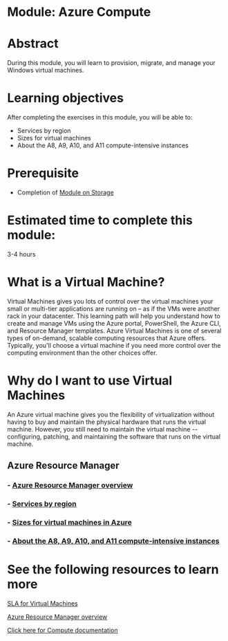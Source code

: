 # Module: Azure Compute

# Abstract

During this module, you will learn to provision, migrate, and manage your Windows virtual machines.

# Learning objectives
After completing the exercises in this module, you will be able to:
* Services by region
* Sizes for virtual machines
* About the A8, A9, A10, and A11 compute-intensive instances

# Prerequisite 
* Completion of [Module on Storage](https://github.com/Azure/onboarding-guidance/tree/master/windows/Module%20I)

# Estimated time to complete this module:
3-4 hours

# What is a Virtual Machine?
Virtual Machines gives you lots of control over the virtual machines your small or multi-tier applications are running on – as if the VMs were another rack in your datacenter. This learning path will help you understand how to create and manage VMs using the Azure portal, PowerShell, the Azure CLI, and Resource Manager templates.
Azure Virtual Machines is one of several types of on-demand, scalable computing resources that Azure offers. Typically, you'll choose a virtual machine if you need more control over the computing environment than the other choices offer.

# Why do I want to use Virtual Machines
An Azure virtual machine gives you the flexibility of virtualization without having to buy and maintain the physical hardware that runs the virtual machine. However, you still need to maintain the virtual machine -- configuring, patching, and maintaining the software that runs on the virtual machine.

## Azure Resource Manager
### - [Azure Resource Manager overview](https://azure.microsoft.com/en-us/documentation/articles/resource-group-overview/)
### - [Services by region](https://azure.microsoft.com/en-us/regions/#services)
### - [Sizes for virtual machines in Azure](https://azure.microsoft.com/en-gb/documentation/articles/virtual-machines-windows-sizes/)
### - [About the A8, A9, A10, and A11 compute-intensive instances](https://azure.microsoft.com/en-gb/documentation/articles/virtual-machines-windows-a8-a9-a10-a11-specs/)


# See the following resources to learn more
[SLA for Virtual Machines](https://azure.microsoft.com/en-us/support/legal/sla/virtual-machines/v1_2/)

[Azure Resource Manager overview](https://azure.microsoft.com/en-us/documentation/articles/resource-group-overview/)

[Click here for Compute documentation](https://azure.microsoft.com/en-us/documentation/services/virtual-machines/)
